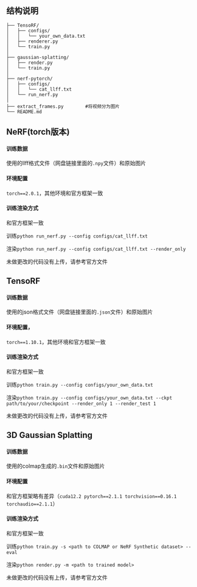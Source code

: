 ## 结构说明
```
├── TensoRF/                       
│   ├── configs/                   
│   │   └── your_own_data.txt      
│   ├── renderer.py                
│   └── train.py                
│
├── gaussian-splatting/            
│   ├── render.py                
│   └── train.py                    
│
├── nerf-pytorch/                 
│   ├── configs/                   
│   │   └── cat_llff.txt          
│   └── run_nerf.py               
│
├── extract_frames.py        #将视频分为图片     
└── README.md                     
```              

## NeRF(torch版本)
#### 训练数据
使用的llff格式文件（网盘链接里面的```.npy```文件）和原始图片
#### 环境配置
```torch==2.0.1```，其他环境和官方框架一致
#### 训练渲染方式
和官方框架一致

训练```python run_nerf.py --config configs/cat_llff.txt```

渲染```python run_nerf.py --config configs/cat_llff.txt --render_only```

未做更改的代码没有上传，请参考官方文件
## TensoRF
#### 训练数据
使用的json格式文件（网盘链接里面的```.json```文件）和原始图片
#### 环境配置，
```torch==1.10.1```，其他环境和官方框架一致
#### 训练渲染方式
和官方框架一致

训练```python train.py --config configs/your_own_data.txt```

渲染```python train.py --config configs/your_own_data.txt --ckpt path/to/your/checkpoint --render_only 1 --render_test 1 ```

未做更改的代码没有上传，请参考官方文件
## 3D Gaussian Splatting
#### 训练数据
使用的colmap生成的```.bin```文件和原始图片
#### 环境配置
和官方框架略有差异（```cuda12.2 pytorch==2.1.1 torchvision==0.16.1 torchaudio==2.1.1```）
#### 训练渲染方式
和官方框架一致

训练```python train.py -s <path to COLMAP or NeRF Synthetic dataset> --eval```

渲染```python render.py -m <path to trained model>```

未做更改的代码没有上传，请参考官方文件


